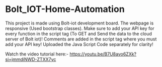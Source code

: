 # Bolt_IOT-Home-Automation

This project is made using Bolt-iot development board.
The webpage is responsive (Used bootstrap classes).
Make sure to add your API key for every function in the script tag (To GET and Send the data to the cloud server of Bolt iot)!
Comments are added in the script tag where you must add your API key!
Uploaded the Java Script Code separately for clarity! 

Watch the video tutorial here:- https://youtu.be/B7U8avo6ZXk?si=jmmdiNWD-ZTXX7yc
